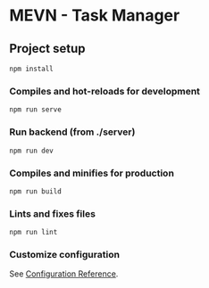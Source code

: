 # MEVN - Task Manager

## Project setup
```
npm install
```

### Compiles and hot-reloads for development
```
npm run serve
```

### Run backend (from ./server)
```
npm run dev
```

### Compiles and minifies for production
```
npm run build
```

### Lints and fixes files
```
npm run lint
```

### Customize configuration
See [Configuration Reference](https://cli.vuejs.org/config/).
